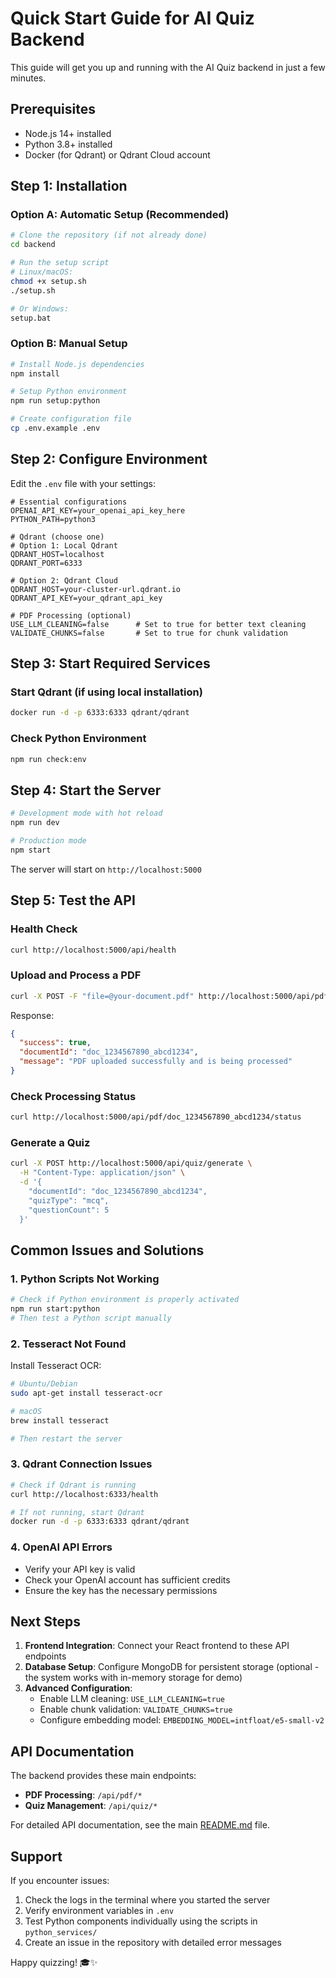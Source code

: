 # Quick Start Guide for AI Quiz Backend

This guide will get you up and running with the AI Quiz backend in just a few minutes.

## Prerequisites

- Node.js 14+ installed
- Python 3.8+ installed
- Docker (for Qdrant) or Qdrant Cloud account

## Step 1: Installation

### Option A: Automatic Setup (Recommended)

```bash
# Clone the repository (if not already done)
cd backend

# Run the setup script
# Linux/macOS:
chmod +x setup.sh
./setup.sh

# Or Windows:
setup.bat
```

### Option B: Manual Setup

```bash
# Install Node.js dependencies
npm install

# Setup Python environment
npm run setup:python

# Create configuration file
cp .env.example .env
```

## Step 2: Configure Environment

Edit the `.env` file with your settings:

```env
# Essential configurations
OPENAI_API_KEY=your_openai_api_key_here
PYTHON_PATH=python3

# Qdrant (choose one)
# Option 1: Local Qdrant
QDRANT_HOST=localhost
QDRANT_PORT=6333

# Option 2: Qdrant Cloud
QDRANT_HOST=your-cluster-url.qdrant.io
QDRANT_API_KEY=your_qdrant_api_key

# PDF Processing (optional)
USE_LLM_CLEANING=false      # Set to true for better text cleaning
VALIDATE_CHUNKS=false       # Set to true for chunk validation
```

## Step 3: Start Required Services

### Start Qdrant (if using local installation)

```bash
docker run -d -p 6333:6333 qdrant/qdrant
```

### Check Python Environment

```bash
npm run check:env
```

## Step 4: Start the Server

```bash
# Development mode with hot reload
npm run dev

# Production mode
npm start
```

The server will start on `http://localhost:5000`

## Step 5: Test the API

### Health Check

```bash
curl http://localhost:5000/api/health
```

### Upload and Process a PDF

```bash
curl -X POST -F "file=@your-document.pdf" http://localhost:5000/api/pdf/upload
```

Response:
```json
{
  "success": true,
  "documentId": "doc_1234567890_abcd1234",
  "message": "PDF uploaded successfully and is being processed"
}
```

### Check Processing Status

```bash
curl http://localhost:5000/api/pdf/doc_1234567890_abcd1234/status
```

### Generate a Quiz

```bash
curl -X POST http://localhost:5000/api/quiz/generate \
  -H "Content-Type: application/json" \
  -d '{
    "documentId": "doc_1234567890_abcd1234",
    "quizType": "mcq",
    "questionCount": 5
  }'
```

## Common Issues and Solutions

### 1. Python Scripts Not Working

```bash
# Check if Python environment is properly activated
npm run start:python
# Then test a Python script manually
```

### 2. Tesseract Not Found

Install Tesseract OCR:
```bash
# Ubuntu/Debian
sudo apt-get install tesseract-ocr

# macOS
brew install tesseract

# Then restart the server
```

### 3. Qdrant Connection Issues

```bash
# Check if Qdrant is running
curl http://localhost:6333/health

# If not running, start Qdrant
docker run -d -p 6333:6333 qdrant/qdrant
```

### 4. OpenAI API Errors

- Verify your API key is valid
- Check your OpenAI account has sufficient credits
- Ensure the key has the necessary permissions

## Next Steps

1. **Frontend Integration**: Connect your React frontend to these API endpoints
2. **Database Setup**: Configure MongoDB for persistent storage (optional - the system works with in-memory storage for demo)
3. **Advanced Configuration**: 
   - Enable LLM cleaning: `USE_LLM_CLEANING=true`
   - Enable chunk validation: `VALIDATE_CHUNKS=true`
   - Configure embedding model: `EMBEDDING_MODEL=intfloat/e5-small-v2`

## API Documentation

The backend provides these main endpoints:

- **PDF Processing**: `/api/pdf/*`
- **Quiz Management**: `/api/quiz/*`

For detailed API documentation, see the main [README.md](README.md) file.

## Support

If you encounter issues:

1. Check the logs in the terminal where you started the server
2. Verify environment variables in `.env`
3. Test Python components individually using the scripts in `python_services/`
4. Create an issue in the repository with detailed error messages

Happy quizzing! 🎓✨
